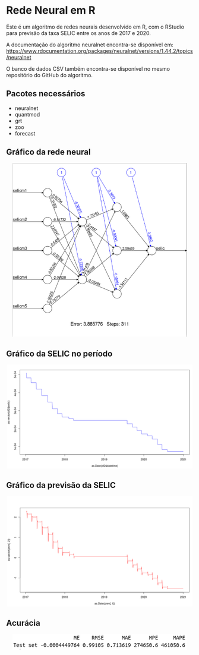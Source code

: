 # Rede Neural em R

Este é um algoritmo de redes neurais desenvolvido em R, com o RStudio para previsão da taxa SELIC entre os anos de 2017 e 2020.

A documentação do algoritmo neuralnet encontra-se disponível em:
https://www.rdocumentation.org/packages/neuralnet/versions/1.44.2/topics/neuralnet

O banco de dados CSV também encontra-se disponível no mesmo repositório do GitHub do algoritmo.


## Pacotes necessários

* neuralnet
* quantmod
* grt
* zoo
* forecast


## Gráfico da rede neural
<p align=center>
	<img width="470" src="img/2022-01-26_18-51.png">
</p>


## Gráfico da SELIC no período

<p align=center>
	<img width="500" src="img/2022-01-26_18-52.png">
</p>


## Gráfico da previsão da SELIC

<p align=center>
	<img width="500" src="img/2022-01-26_18-53.png">
</p>


## Acurácia

<p align=center>
	<img width="470" src="img/2022-01-26_18-54.png">
</p>

